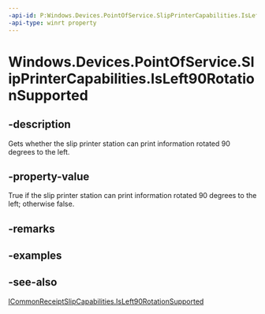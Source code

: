----api-id: P:Windows.Devices.PointOfService.SlipPrinterCapabilities.IsLeft90RotationSupported
-api-type: winrt property
---<!-- Property syntaxpublic bool IsLeft90RotationSupported { get; }--># Windows.Devices.PointOfService.SlipPrinterCapabilities.IsLeft90RotationSupported## -descriptionGets whether the slip printer station can print information rotated 90 degrees to the left.## -property-valueTrue if the slip printer station can print information rotated 90 degrees to the left; otherwise false.## -remarks## -examples## -see-also[ICommonReceiptSlipCapabilities.IsLeft90RotationSupported](icommonreceiptslipcapabilities_isleft90rotationsupported.md)